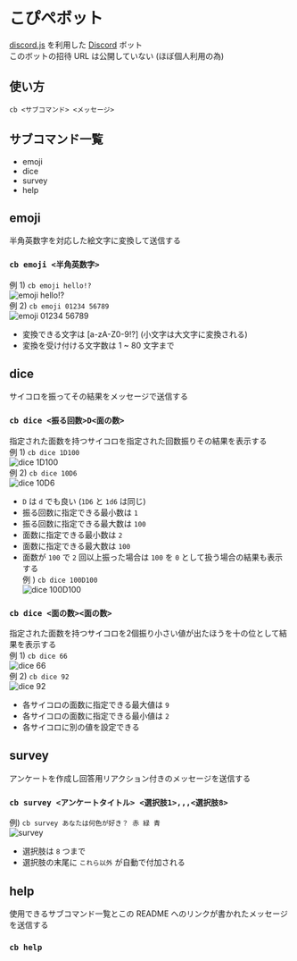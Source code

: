 # こぴぺボット
[discord.js](https://discord.js.org/) を利用した [Discord](https://discord.com/) ボット  
このボットの招待 URL は公開していない (ほぼ個人利用の為)


## 使い方
`cb <サブコマンド> <メッセージ>`


## サブコマンド一覧
- emoji
- dice
- survey
- help


## emoji
半角英数字を対応した絵文字に変換して送信する  
### `cb emoji <半角英数字>`
例 1) `cb emoji hello!?`  
![emoji hello!?](https://gitlab.com/S-Del_discordbot/copipebot/uploads/4815289101884cc5d40fe41b45fe7d43/image.png)  
例 2) `cb emoji 01234 56789`  
![emoji 01234 56789](https://gitlab.com/S-Del_discordbot/copipebot/uploads/58e5636506874f8357d7373e2556cb60/image.png)  

- 変換できる文字は \[a-zA-Z0-9!?\] (小文字は大文字に変換される)
- 変換を受け付ける文字数は 1 ~ 80 文字まで


## dice
サイコロを振ってその結果をメッセージで送信する
### `cb dice <振る回数>D<面の数>`
指定された面数を持つサイコロを指定された回数振りその結果を表示する  
例 1) `cb dice 1D100`  
![dice 1D100](https://gitlab.com/S-Del_discordbot/copipebot/uploads/d6b894528f814295c2c4dedeec8304b5/image.png)  
例 2) `cb dice 10D6`  
![dice 10D6](https://gitlab.com/S-Del_discordbot/copipebot/uploads/2bf60a4a065bf7460885e49ffb64b54c/image.png)  
- `D` は `d` でも良い (`1D6` と `1d6` は同じ)
- 振る回数に指定できる最小数は `1`
- 振る回数に指定できる最大数は `100`
- 面数に指定できる最小数は `2`
- 面数に指定できる最大数は `100`
- 面数が `100` で `2` 回以上振った場合は `100` を `0` として扱う場合の結果も表示する  
    例 ) `cb dice 100D100`  
    ![dice 100D100](https://gitlab.com/S-Del_discordbot/copipebot/uploads/e627cdf89bd0ff3682a58ea4469e038b/image.png)  

### `cb dice <面の数><面の数>`
指定された面数を持つサイコロを2個振り小さい値が出たほうを十の位として結果を表示する  
例 1) `cb dice 66`  
![dice 66](https://gitlab.com/S-Del_discordbot/copipebot/uploads/cadd75076fcf988faba9f5d0d9c7e5ae/image.png)  
例 2) `cb dice 92`  
![dice 92](https://gitlab.com/S-Del_discordbot/copipebot/uploads/b251ca7bd710074f8af56369d5883466/image.png)  
- 各サイコロの面数に指定できる最大値は `9`
- 各サイコロの面数に指定できる最小値は `2`
- 各サイコロに別の値を設定できる


## survey
アンケートを作成し回答用リアクション付きのメッセージを送信する  
### `cb survey <アンケートタイトル> <選択肢1>,,,<選択肢8>`
例) `cb survey あなたは何色が好き？ 赤 緑 青`  
![survey](https://gitlab.com/S-Del_discordbot/copipebot/uploads/32c73cf99de167691d650a9063b3da3f/image.png)  
- 選択肢は `8` つまで
- 選択肢の末尾に `これら以外` が自動で付加される


## help
使用できるサブコマンド一覧とこの README へのリンクが書かれたメッセージを送信する
### `cb help`
